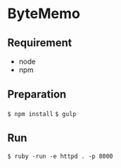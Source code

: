 # ByteMemo

## Requirement
- node
- npm

## Preparation
`$ npm install`
`$ gulp`

## Run
`$ ruby -run -e httpd . -p 8000`
